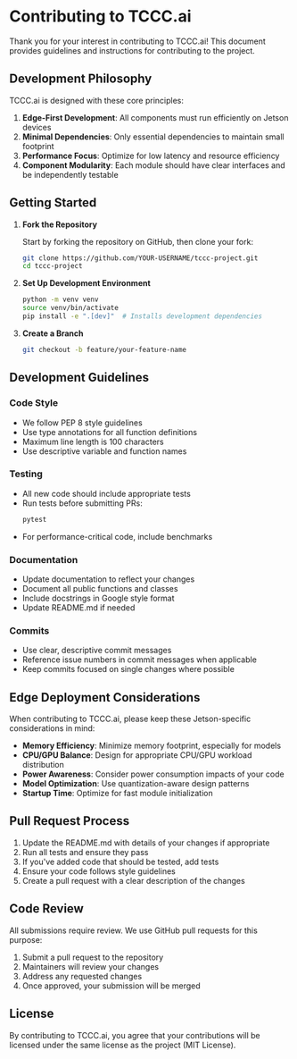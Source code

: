 # Contributing to TCCC.ai

Thank you for your interest in contributing to TCCC.ai! This document provides guidelines and instructions for contributing to the project.

## Development Philosophy

TCCC.ai is designed with these core principles:

1. **Edge-First Development**: All components must run efficiently on Jetson devices
2. **Minimal Dependencies**: Only essential dependencies to maintain small footprint
3. **Performance Focus**: Optimize for low latency and resource efficiency
4. **Component Modularity**: Each module should have clear interfaces and be independently testable

## Getting Started

1. **Fork the Repository**
   
   Start by forking the repository on GitHub, then clone your fork:
   
   ```bash
   git clone https://github.com/YOUR-USERNAME/tccc-project.git
   cd tccc-project
   ```

2. **Set Up Development Environment**

   ```bash
   python -m venv venv
   source venv/bin/activate
   pip install -e ".[dev]"  # Installs development dependencies
   ```

3. **Create a Branch**

   ```bash
   git checkout -b feature/your-feature-name
   ```

## Development Guidelines

### Code Style

- We follow PEP 8 style guidelines
- Use type annotations for all function definitions
- Maximum line length is 100 characters
- Use descriptive variable and function names

### Testing

- All new code should include appropriate tests
- Run tests before submitting PRs:
  ```bash
  pytest
  ```
- For performance-critical code, include benchmarks

### Documentation

- Update documentation to reflect your changes
- Document all public functions and classes
- Include docstrings in Google style format
- Update README.md if needed

### Commits

- Use clear, descriptive commit messages
- Reference issue numbers in commit messages when applicable
- Keep commits focused on single changes where possible

## Edge Deployment Considerations

When contributing to TCCC.ai, please keep these Jetson-specific considerations in mind:

- **Memory Efficiency**: Minimize memory footprint, especially for models
- **CPU/GPU Balance**: Design for appropriate CPU/GPU workload distribution
- **Power Awareness**: Consider power consumption impacts of your code
- **Model Optimization**: Use quantization-aware design patterns
- **Startup Time**: Optimize for fast module initialization

## Pull Request Process

1. Update the README.md with details of your changes if appropriate
2. Run all tests and ensure they pass
3. If you've added code that should be tested, add tests
4. Ensure your code follows style guidelines
5. Create a pull request with a clear description of the changes

## Code Review

All submissions require review. We use GitHub pull requests for this purpose:

1. Submit a pull request to the repository
2. Maintainers will review your changes
3. Address any requested changes
4. Once approved, your submission will be merged

## License

By contributing to TCCC.ai, you agree that your contributions will be licensed under the same license as the project (MIT License).